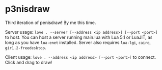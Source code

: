 # p3nisdraw
Third iteration of penisdraw! By me this time.

Server usage: ``love . --server [--address <ip address>] [--port <port>]`` to host. You can host a server running main.lua with Lua 5.1 or LuaJIT, as long as you have ``lua-enet`` installed. Server also requires ``lua-lgi``, ``cairo``, ``gir1.2-freedesktop``.

Client usage: ``love . --address <ip address> [--port <port>]`` to connect. Click and drag to draw!
